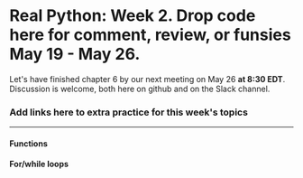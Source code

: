 Real Python: Week 2. Drop code here for comment, review, or funsies May 19 - May 26.
===

Let's have finished chapter 6 by our next meeting on May 26 **at 8:30 EDT**. Discussion is welcome, both here on github and on the Slack channel.

### Add links here to extra practice for this week's topics
---
#### Functions

#### For/while loops
